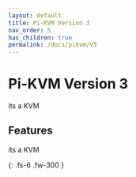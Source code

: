 ```yaml
---
layout: default
title: Pi-KVM Version 3
nav_order: 5
has_children: true
permalink: /docs/pikvm/V3
---
```


# Pi-KVM Version 3

its a KVM

## Features
its a KVM

{: .fs-6 .fw-300 }
